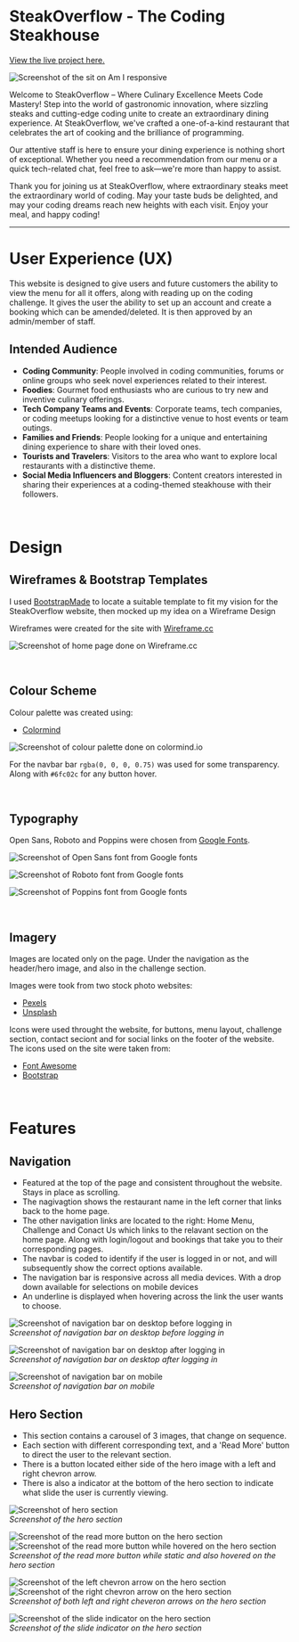 # SteakOverflow - The Coding Steakhouse

[View the live project here.](https://steakoverflow-6062ce4ca62e.herokuapp.com/)

![Screenshot of the sit on Am I responsive](./static/img/readme/am-i-responsive.jpg)

Welcome to SteakOverflow – Where Culinary Excellence Meets Code Mastery! Step into the world of gastronomic innovation, where sizzling steaks and cutting-edge coding unite to create an extraordinary dining experience. At SteakOverflow, we've crafted a one-of-a-kind restaurant that celebrates the art of cooking and the brilliance of programming.

Our attentive staff is here to ensure your dining experience is nothing short of exceptional. Whether you need a recommendation from our menu or a quick tech-related chat, feel free to ask—we're more than happy to assist.

Thank you for joining us at SteakOverflow, where extraordinary steaks meet the extraordinary world of coding. May your taste buds be delighted, and may your coding dreams reach new heights with each visit. Enjoy your meal, and happy coding!

---

# User Experience (UX)

This website is designed to give users and future customers the ability to view the menu for all it offers, along with reading up on the coding challenge. It gives the user the ability to set up an account and create a booking which can be amended/deleted. It is then approved by an admin/member of staff.  

## Intended Audience

* **Coding Community**: People involved in coding communities, forums or online groups who seek novel experiences related to their interest.
* **Foodies**: Gourmet food enthusiasts who are curious to try new and inventive culinary offerings.
* **Tech Company Teams and Events**: Corporate teams, tech companies, or coding meetups looking for a distinctive venue to host events or team outings.
* **Families and Friends**: People looking for a unique and entertaining dining experience to share with their loved ones.
* **Tourists and Travelers**: Visitors to the area who want to explore local restaurants with a distinctive theme.
* **Social Media Influencers and Bloggers**: Content creators interested in sharing their experiences at a coding-themed steakhouse with their followers.

<br>

# Design

## Wireframes & Bootstrap Templates

I used [BootstrapMade](https://bootstrapmade.com/) to locate a suitable template to fit my vision for the SteakOverflow website, then mocked up my idea on a Wireframe Design

Wireframes were created for the site with [Wireframe.cc](https://wireframe.cc/)

![Screenshot of home page done on Wireframe.cc](./static/img/readme/wireframe.jpg)

<br>

## Colour Scheme 

Colour palette was created using: 

* [Colormind](http://colormind.io/)

![Screenshot of colour palette done on colormind.io](./static/img/readme/colormind.jpg)

For the navbar bar `rgba(0, 0, 0, 0.75)` was used for some transparency. Along with `#6fc02c` for any button hover. 

<br>

## Typography

Open Sans, Roboto and Poppins were chosen from [Google Fonts](https://fonts.google.com/).

![Screenshot of Open Sans font from Google fonts](./static/img/readme/fonts-open-sans.jpg)

![Screenshot of Roboto font from Google fonts](./static/img/readme/fonts-roboto.jpg)

![Screenshot of Poppins font from Google fonts](./static/img/readme/fonts-poppins.jpg)

<br>

## Imagery

Images are located only on the page. Under the navigation as the header/hero image, and also in the challenge section. 

Images were took from two stock photo websites: 

* [Pexels](https://www.pexels.com/)
* [Unsplash](https://unsplash.com/)

Icons were used throught the website, for buttons, menu layout, challenge section, contact seciont and for social links on the footer of the website. The icons used on the site were taken from: 

* [Font Awesome](https://fontawesome.com/)
* [Bootstrap](https://icons.getbootstrap.com/)

<br>

# Features

## Navigation

* Featured at the top of the page and consistent throughout the website. Stays in place as scrolling. 
* The nagivagtion shows the restaurant name in the left corner that links back to the home page.
* The other navigation links are located to the right: Home Menu, Challenge and Conact Us which links to the relavant section on the home page. Along with login/logout and bookings that take you to their corresponding pages.
* The navbar is coded to identify if the user is logged in or not, and will subsequently show the correct options available.
* The navigation bar is responsive across all media devices. With a drop down available for selections on mobile devices
* An underline is displayed when hovering across the link the user wants to choose.

![Screenshot of navigation bar on desktop before logging in](./static/img/readme/navbar-login.jpg) <br>
*Screenshot of navigation bar on desktop before logging in*

![Screenshot of navigation bar on desktop after logging in](./static/img/readme/navbar-logout.jpg) <br>
*Screenshot of navigation bar on desktop after logging in*

![Screenshot of navigation bar on mobile](./static/img/readme/navbar-mobile.jpg) <br>
*Screenshot of navigation bar on mobile*

## Hero Section

* This section contains a carousel of 3 images, that change on sequence.
* Each section with different corresponding text, and a 'Read More' button to direct the user to the relevant section. 
* There is a button located either side of the hero image with a left and right chevron arrow. 
* There is also a indicator at the bottom of the hero section to indicate what slide the user is currently viewing. 

![Screenshot of hero section](./static/img/readme/hero-section.jpg) <br>
*Screenshot of the hero section*

![Screenshot of the read more button on the hero section](./static/img/readme/hero-section-read-more.jpg) ![Screenshot of the read more button while hovered on the hero section](./static/img/readme/hero-section-read-more-hovered.jpg) <br>
*Screenshot of the read more button while static and also hovered on the hero section*

![Screenshot of the left chevron arrow on the hero section](./static/img/readme/hero-section-left-arow.jpg) ![Screenshot of the right chevron arrow on the hero section](./static/img/readme/hero-section-right-arow.jpg) <br>
*Screenshot of both left and right cheveron arrows on the hero section*

![Screenshot of the slide indicator on the hero section](./static/img/readme/hero-section-slide-indicator.jpg) <br>
*Screenshot of the slide indicator on the hero section*

